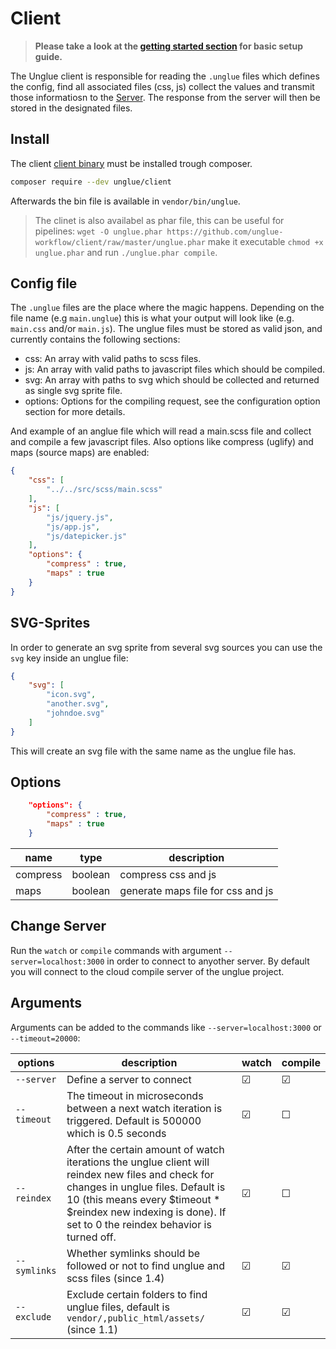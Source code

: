 # Client

> **Please take a look at the [getting started section](start.md) for basic setup guide.**

The Unglue client is responsible for reading the `.unglue` files which defines the config, find all associated files (css, js) collect the values and transmit those informatiosn to the [Server](server.md). The response from the server will then be stored in the designated files.

## Install

The client [client binary](https://github.com/unglue-workflow/client) must be installed trough composer.

```sh
composer require --dev unglue/client
```

Afterwards the bin file is available in `vendor/bin/unglue`.

> The clinet is also availabel as phar file, this can be useful for pipelines: `wget -O unglue.phar https://github.com/unglue-workflow/client/raw/master/unglue.phar` make it executable `chmod +x unglue.phar` and run `./unglue.phar compile`.

## Config file

The `.unglue` files are the place where the magic happens. Depending on the file name (e.g `main.unglue`) this is what your output will look like (e.g. `main.css` and/or `main.js`). The unglue files must be stored as valid json, and currently contains the following sections:

+ css: An array with valid paths to scss files.
+ js: An array with valid paths to javascript files which should be compiled.
+ svg: An array with paths to svg which should be collected and returned as single svg sprite file.
+ options: Options for the compiling request, see the configuration option section for more details.

And example of an anglue file which will read a main.scss file and collect and compile a few javascript files. Also options like compress (uglify) and maps (source maps) are enabled:

```json
{
    "css": [
        "../../src/scss/main.scss"
    ],
    "js": [
        "js/jquery.js",
        "js/app.js",
        "js/datepicker.js"
    ],
    "options": {
        "compress" : true,
        "maps" : true
    }
}
```

## SVG-Sprites

In order to generate an svg sprite from several svg sources you can use the `svg` key inside an unglue file:

```json
{
    "svg": [
        "icon.svg",
        "another.svg",
        "johndoe.svg"
    ]
}
```

This will create an svg file with the same name as the unglue file has.

## Options

```json
    "options": {
        "compress" : true,
        "maps" : true
    }
```

|name|type|description
|----|----|-----------
|compress|boolean|compress css and js
|maps|boolean|generate maps file for css and js

## Change Server

Run the `watch` or `compile` commands with argument `--server=localhost:3000` in order to connect to anyother server. By default you will connect to the cloud compile server of the unglue project.

## Arguments

Arguments can be added to the commands like `--server=localhost:3000` or `--timeout=20000`:

|options|description|watch|compile
|-------|-----------|-----|-------
|`--server`|Define a server to connect|☑|☑
|`--timeout`|The timeout in microseconds between a next watch iteration is triggered. Default is 500000 which is 0.5 seconds|☑|☐
|`--reindex`|After the certain amount of watch iterations the unglue client will reindex new files and check for changes in unglue files. Default is 10 (this means every $timeout * $reindex new indexing is done). If set to 0 the reindex behavior is turned off.|☑|☐
|`--symlinks`|Whether symlinks should be followed or not to find unglue and scss files (since 1.4)|☑|☑
|`--exclude`|Exclude certain folders to find unglue files, default is `vendor/,public_html/assets/` (since 1.1)|☑|☑
